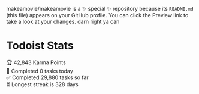 makeamovie/makeamovie is a ✨ special ✨ repository because its `README.md` (this file) appears on your GitHub profile.
You can click the Preview link to take a look at your changes. darn right ya can

# Todoist Stats

<!-- TODO-IST:START -->
🏆  42,843 Karma Points           
🌸  Completed 0 tasks today           
✅  Completed 29,880 tasks so far           
⏳  Longest streak is 328 days
<!-- TODO-IST:END -->